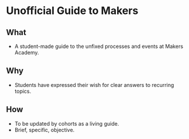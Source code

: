 # Unofficial Guide to Makers

## What
- A student-made guide to the unfixed processes and events at Makers Academy.

## Why
- Students have expressed their wish for clear answers to recurring topics.

## How
- To be updated by cohorts as a living guide.
- Brief, specific, objective.
